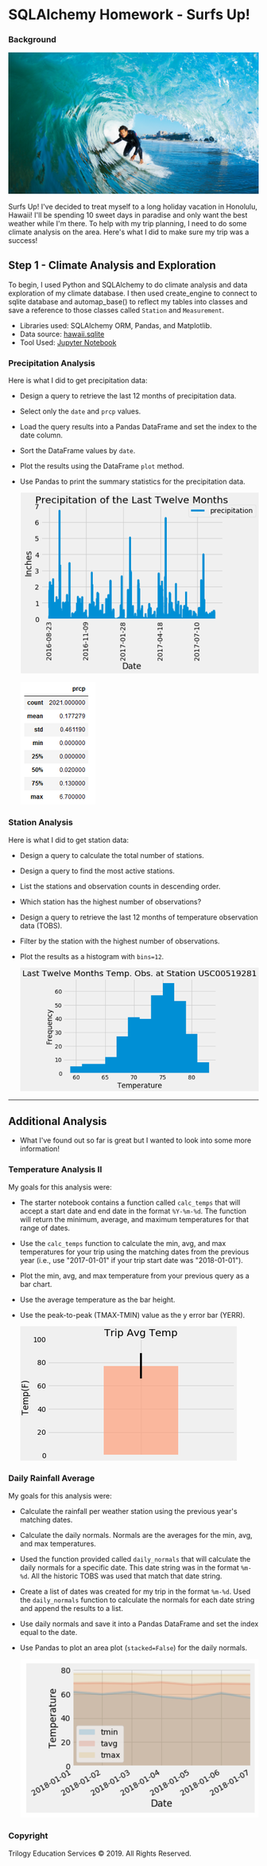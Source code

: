 # SQLAlchemy Homework - Surfs Up!

### Background

![surfs-up.png](Images/surfs-up.png)

Surfs Up! I've decided to treat myself to a long holiday vacation in Honolulu, Hawaii! I'll be spending 10 sweet days in paradise and only want the best weather while I'm there. To help with my trip planning, I need to do some climate analysis on the area. Here's what I did to make sure my trip was a success!

## Step 1 - Climate Analysis and Exploration

To begin, I used Python and SQLAlchemy to do climate analysis and data exploration of my climate database. I then used create_engine to connect to sqlite database and automap_base() to reflect my tables into classes and save a reference to those classes called `Station` and `Measurement`.
* Libraries used: SQLAlchemy ORM, Pandas, and Matplotlib.
* Data source: [hawaii.sqlite](Resources/hawaii.sqlite)
* Tool Used: [Jupyter Notebook](Climate_Final.ipynb) 

### Precipitation Analysis

Here is what I did to get precipitation data:
* Design a query to retrieve the last 12 months of precipitation data.
* Select only the `date` and `prcp` values.
* Load the query results into a Pandas DataFrame and set the index to the date column.
* Sort the DataFrame values by `date`.
* Plot the results using the DataFrame `plot` method.
* Use Pandas to print the summary statistics for the precipitation data.

  ![precipitation](Images/precipitation.png)
  
  ![Precipitation Summary Statistics](Images/describe.png)


### Station Analysis

Here is what I did to get station data:
* Design a query to calculate the total number of stations.
* Design a query to find the most active stations.
* List the stations and observation counts in descending order.
* Which station has the highest number of observations?
* Design a query to retrieve the last 12 months of temperature observation data (TOBS).
* Filter by the station with the highest number of observations.
* Plot the results as a histogram with `bins=12`.

    ![station-histogram](Images/station-histogram.png)

- - -

## Additional Analysis

* What I've found out so far is great but I wanted to look into some more information!

### Temperature Analysis II

My goals for this analysis were:
* The starter notebook contains a function called `calc_temps` that will accept a start date and end date in the format `%Y-%m-%d`. The function will return the minimum, average, and maximum temperatures for that range of dates.
* Use the `calc_temps` function to calculate the min, avg, and max temperatures for your trip using the matching dates from the previous year (i.e., use "2017-01-01" if your trip start date was "2018-01-01").
* Plot the min, avg, and max temperature from your previous query as a bar chart.
* Use the average temperature as the bar height.
* Use the peak-to-peak (TMAX-TMIN) value as the y error bar (YERR).

    ![temperature](Images/temperature.png)

### Daily Rainfall Average

My goals for this analysis were:
* Calculate the rainfall per weather station using the previous year's matching dates.
* Calculate the daily normals. Normals are the averages for the min, avg, and max temperatures.
* Used the function provided called `daily_normals` that will calculate the daily normals for a specific date. This date string was in the format `%m-%d`. All the historic TOBS was used that match that date string.
* Create a list of dates was created for my trip in the format `%m-%d`. Used the `daily_normals` function to calculate the normals for each date string and append the results to a list.
* Use daily normals and save it into a Pandas DataFrame and set the index equal to the date.
* Use Pandas to plot an area plot (`stacked=False`) for the daily normals.

  ![daily-normals](Images/daily-normals.png)

### Copyright

Trilogy Education Services © 2019. All Rights Reserved.
